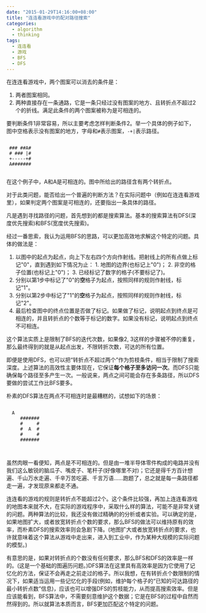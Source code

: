 ```yaml
---
date: "2015-01-29T14:16:00+08:00"
title: "连连看游戏中的配对路径搜索"
categories:
  - algorithm
  - thinking
tags:
  - 连连看
  - 游戏
  - BFS
  - DFS
---
```


在连连看游戏中，两个图案可以消去的条件是：

  1. 两者图案相同。
  2. 两种直接存在一条通路，它是一条只经过没有图案的地方、且转折点不超过2个的折线。满足此条件的两个图案被称为是可相连的。

要判断条件1非常容易，所以主要考虑怎样判断条件2。举一个具体的例子如下，图中空格表示没有图案的地方，字母和```#```表示图案，```-+|```表示路径。

```
          
 ### ##A# 
 # ### |# 
 +-----+# 
 A####### 
          
```

在这个例子中，A和A是可相连的。图中所给出的路径含有两个转折点。

对于此类问题，能否给出一个普遍的判断方法？在实际问题中（例如在连连看游戏里），如果判定两个图案是可相连的，还要指出一条具体的路径。

<!--more-->

凡是遇到寻找路径的问题，首先想到的都是搜索算法。基本的搜索算法有DFS(深度优先搜索)和BFS(宽度优先搜索)。

经过一番思索，我认为运用BFS的思路，可以更加高效地求解这个特定的问题。具体的做法是：

  1. 以图中的起点为起点，向上下左右四个方向作射线。把射线上的所有点做上标记"0"，直到遇到如下情况为止：
    1. 地图的边界(也标记上"0")；
    2. 非空的格子位置(也标记上"0")；
    3. 已经标记了数字的格子(不要标记了)。
  2. 分别以第1步中标记了"0"的**空**格子为起点，按照同样的规则作射线，标记"1"。
  3. 分别以第2步中标记了"1"的**空**格子为起点，按照同样的规则作射线，标记"2"。
  4. 最后检查图中的终点位置是否做了标记。如果做了标记，说明起点到终点是可相连的，并且转折点的个数等于标记的数字。如果没有标记，说明起点到终点不可相连。

这个算法实质上是限制了BFS的迭代次数，如果像2, 3这样的步骤被不停的重复，那么最终得到的就是从起点出发，不限转折次数，可达的所有位置。

即便是使用DFS，也可以把“转折点不超过两个”作为剪枝条件，相当于限制了搜索深度。上述算法的高效性主要体现在，它保证**每个格子至多访问一次**。而DFS只能确保每个路径至多产生一次。一般说来，两点之间可能会存在多条路径，所以DFS要做的尝试工作比BFS要多。

朴素的DFS算法在两点不可相连时是最糟糕的，试想如下的场景：

```
                 
  A              
     #######     
     #     #     
     #  A  #     
     #     #     
     #######     
                 
                 
```

虽然肉眼一看便知，两点是不可相连的。但是由一堆半导体零件构成的电路并没有我们这么敏锐的脑瓜子、嘴皮子、笔杆子(好像哪里不对)；它还是得千方百计想遍、千山万水走遍、千辛万苦吃遍、千言万语……跑题了，总之就是每一条路径都走一遍，才发现原来都走不通。

连连看的游戏的规则是转折点不能超过2个。这个条件比较强，再加上连连看游戏的地图本来就不大，在实际的游戏程序中，采取什么样的算法，可能不是非常关键的问题。两种算法的比较，我还没有做过精确的的分析或者实验。可以确定的是，如果地图扩大，或者放宽转折点个数的要求，那么BFS的做法可以维持原有的效率，而朴素DFS的搜索效率则会急剧下降。(地图扩大或者放宽转折点的要求，也许就意味着这个算法从游戏中走出来，进入到工业中，作为某种大规模的实际问题的模型。)

有意思的是，如果对转折点的个数没有任何要求，那么BFS和DFS的效率是一样的。(这是一个基础的图遍历问题。)DFS算法在这里具有高效率是因为它使用了记忆化的方法，保证不会再走之前走过的格子。所以我想，在有转折点个数限制的情况下，如果适当运用一些记忆化的手段(例如，维护每个格子的“已知的可达路径的最小转折点数”信息)，应该也可以增强DFS的剪枝能力，从而提高搜索效率。但是应该能看到，BFS算法中，不需要刻意维护这个数据；它是在BFS的过程中自然而然得到的。所以就算法本质而言，BFS更加匹配这个特定的问题。
